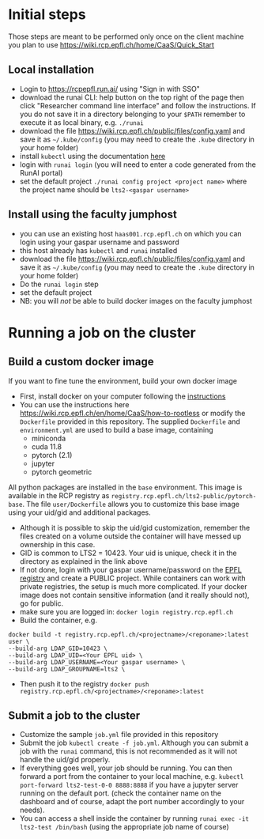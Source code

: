 # Initial steps

Those steps are meant to be performed only once on the client machine you plan to use
https://wiki.rcp.epfl.ch/home/CaaS/Quick_Start

## Local installation
- Login to https://rcpepfl.run.ai/ using "Sign in with SSO"
- download the runai CLI: help button on the top right of the page then click "Researcher command line interface" and follow the instructions. If you do not save it in a directory belonging to your `$PATH` remember to execute it as local binary, e.g. `./runai`
- download the file https://wiki.rcp.epfl.ch/public/files/config.yaml and save it as `~/.kube/config` (you may need to create the `.kube` directory in your home folder)
- install `kubectl` using the documentation [here](https://kubernetes.io/docs/tasks/tools/#kubectl)
- login with `runai login` (you will need to enter a code generated from the RunAI portal)
- set the default project `./runai config project <project name>`  where the project name should be `lts2-<gaspar username>`

## Install using the faculty jumphost
- you can use an existing host `haas001.rcp.epfl.ch` on which you can login using your gaspar username and password
- this host already has `kubectl` and `runai` installed
- download the file https://wiki.rcp.epfl.ch/public/files/config.yaml and save it as `~/.kube/config` (you may need to create the `.kube` directory in your home folder)
- Do the `runai login` step
- set the default project 
- NB: you will *not* be able to build docker images on the faculty jumphost

# Running a job on the cluster

## Build a custom docker image
If you want to fine tune the environment, build your own docker image
- First, install docker on your computer following the [instructions](https://docs.docker.com/engine/install/)
- You can use the instructions here https://wiki.rcp.epfl.ch/en/home/CaaS/how-to-rootless or modify the `Dockerfile` provided in this repository. The supplied `Dockerfile` and `environment.yml` are used to build a base image, containing
  - miniconda
  - cuda 11.8
  - pytorch (2.1)
  - jupyter
  - pytorch geometric

All python packages are installed in the `base` environment.
This image is available in the RCP registry as `registry.rcp.epfl.ch/lts2-public/pytorch-base`. The file `user/Dockerfile` allows you to customize this base image using your uid/gid and additional packages.
- Although it is possible to skip the uid/gid customization, remember the files created on a volume outside the container will have messed up ownership in this case.
- GID is common to LTS2 = 10423. Your uid is unique, check it in the directory as explained in the link above
- If not done, login with your gaspar username/password on the [EPFL registry](https://registry.rcp.epfl.ch) and create a PUBLIC project. While containers can work with private registries, the setup is much more complicated. If your docker image does not contain sensitive information (and it really should not), go for public.
- make sure you are logged in: `docker login registry.rcp.epfl.ch`
- Build the container, e.g.
```
docker build -t registry.rcp.epfl.ch/<projectname>/<reponame>:latest user \
--build-arg LDAP_GID=10423 \
--build-arg LDAP_UID=<Your EPFL uid> \
--build-arg LDAP_USERNAME=<Your gaspar username> \
--build-arg LDAP_GROUPNAME=lts2 \
```
- Then push it to the registry `docker push registry.rcp.epfl.ch/<projectname>/<reponame>:latest`

## Submit a job to the cluster
- Customize the sample `job.yml` file provided in this repository
- Submit the job `kubectl create -f job.yml`. Although you can submit a job with the `runai` command, this is not recommended as it will not handle the uid/gid properly.
- If everything goes well, your job should be running. You can then forward a port from the container to your local machine, e.g. `kubectl port-forward lts2-test-0-0 8888:8888` if you have a jupyter server running on the default port. (check the container name on the dashboard and of course, adapt the port number accordingly to your needs). 
- You can access a shell inside the container by running `runai exec -it lts2-test /bin/bash` (using the appropriate job name of course)
